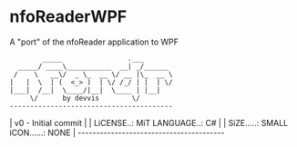 # nfoReaderWPF
A "port" of the nfoReader application to WPF

            _____                .___       
      _____/ ____\___________  __| _/______ 
     /    \   __\/  _ \_  __ \/ __ |\_  __ \
    |   |  \  | (  <_> )  | \/ /_/ | |  | \/
    |___|  /__|  \____/|__|  \____ | |__|   
         \/      by devvis        \/        
    ---------------------------------------- 
   |          v0 - Initial commit           |
   |  LiCENSE..: MiT      LANGUAGE..: C#    |
   |  SiZE.....: SMALL    iCON......: NONE  |
    ---------------------------------------- 
